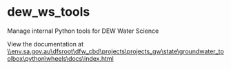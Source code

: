 # dew_ws_tools

Manage internal Python tools for DEW Water Science

View the documentation at [\\\\env.sa.gov.au\dfsroot\dfw_cbd\projects\projects_gw\state\groundwater_toolbox\python\wheels\docs\index.html](file:///env.sa.gov.au\dfsroot\dfw_cbd\projects\projects_gw\state\groundwater_toolbox\python\wheels\docs\index.html)
